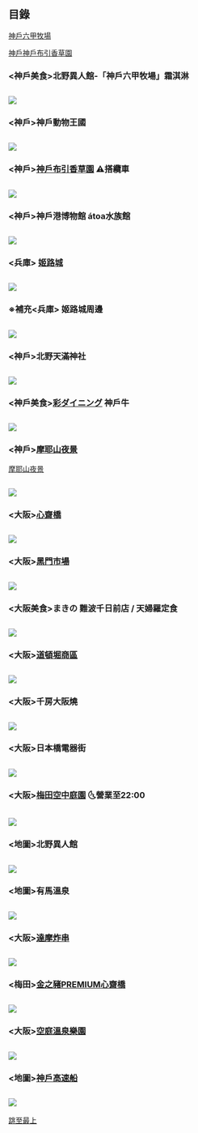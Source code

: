 ## 目錄
[神戶六甲牧場](#神戶美食北野異人館-神戶六甲牧場霜淇淋)

[神戶神戶布引香草園](#神戶神戶布引香草園-%EF%B8%8F搭纜車)


### <神戶美食>北野異人館-「神戶六甲牧場」霜淇淋
![](https://cdn.discordapp.com/attachments/1024345682305372272/1024494356067012618/image0.jpg)
---
### <神戶>神戶動物王國
![](https://cdn.discordapp.com/attachments/1024345682305372272/1024545741433212979/image0.jpg)
---
### <神戶>[神戶布引香草園](https://www.kobeherb.com/tw/highlight-of-the-season/) ⚠️搭纜車
![](https://media.discordapp.net/attachments/1024345682305372272/1024548779594100807/IMG_5267.jpg?width=624&height=325)
---
### <神戶>神戶港博物館 átoa水族館
![](https://cdn.discordapp.com/attachments/1024345682305372272/1024594458664239104/IMG_5269.webp)
---
### <兵庫> [姬路城](https://margaret.tw/himeji-castle-hyogo/)
![](https://margaret.tw/wp-content/uploads/nEO_IMG_DSC04766-1.jpg)
---
### ※補充<兵庫> 姬路城周邊
![](https://media.discordapp.net/attachments/1024345682305372272/1024659585388249169/unknown.png?width=488&height=325)
---
### <神戶>北野天滿神社
![](https://cdn.discordapp.com/attachments/1024345682305372272/1024710699307507743/unknown.png)
---
### <神戶美食>[彩ダイニング](https://www.saidining.com/chs/course.html#dinner) 神戶牛
![](https://www.saidining.com/chs/shared/img/index/lead_01.png)
---
### <神戶>[摩耶山夜景](https://www.bring-you.info/zh-tw/kobe-mayasan)

<a href="https://www.bring-you.info/zh-tw/kobe-mayasan" target="_blank">摩耶山夜景</a>

![](https://www.bring-you.info/wp-content/uploads/2017/05/kobe-mayasan-3.jpg)
---
### <大阪>[心齋橋](https://bobby.tw/blog/post/227580917-%E3%80%90%E6%97%A5%E6%9C%AC%E5%A4%A7%E9%98%AA%E3%80%91%E5%BF%83%E9%BD%8B%E6%A9%8B%E7%BE%8E%E9%A3%9F%EF%BC%86%E5%BF%85%E8%B2%B7%E8%97%A5%E5%A6%9D%E5%9C%B0%E5%9C%96%EF%BC%81%E5%A4%A7)
![](https://media.discordapp.net/attachments/1024345682305372272/1025436878855479296/unknown.png?width=262&height=325)
---
### <大阪>[黑門市場](https://kuromon.com/jp/)
![](https://resources.matcha-jp.com/resize/720x2000/2019/11/05-89691.webp)
---
### <大阪美食>まきの 難波千日前店 / 天婦羅定食
![](https://cdn.discordapp.com/attachments/1024345682305372272/1025455994735710311/unknown.png)
---
### <大阪>[道頓堀商區](https://archerplus.pixnet.net/blog/post/62397257-%E3%80%90%E7%BE%8E%E9%A3%9F%E5%9C%B0%E5%9C%96%E3%80%91%E6%8E%A8%E8%96%A6%E5%A4%A7%E9%98%AA%E9%81%93%E9%A0%93%E5%A0%80%E5%9C%B0%E5%8D%80%E5%BF%85%E5%90%8312+1%E9%81%93)
![](https://cdn.discordapp.com/attachments/1024345682305372272/1025459547592212480/unknown.png)
---
### <大阪>千房大阪燒
![](https://cdn.discordapp.com/attachments/1024345682305372272/1025609487257714729/IMG_2320.jpg)
---
### <大阪>日本橋電器街
![](https://cdn.discordapp.com/attachments/1024345682305372272/1026510869636587611/1.PNG)
---
### <大阪>[梅田空中庭園](https://osaka.letsgojp.com/archives/51696/) 🌜營業至22:00
![](https://cdn.discordapp.com/attachments/1024345682305372272/1026511592491319336/unknown.png)
---
### <地圖>北野異人館
![](https://cdn.discordapp.com/attachments/1024345682305372272/1028367354272419880/cfd5b84e8f15e8d5.jpg)
---
### <地圖>有馬溫泉
![](https://cdn.discordapp.com/attachments/1024345682305372272/1028367390209224714/0ca4765a44203bc0.jpg)
---
### <大阪>[達摩炸串](https://bobby.tw/blog/post/228246944-%E3%80%90%E5%A4%A7%E9%98%AA%E3%80%91%E4%B8%B2%E7%82%B8%E9%81%94%E6%91%A9%E5%85%83%E7%A5%96%E4%B8%B2%E7%82%B8%EF%BC%9A%E6%96%B0%E4%B8%96%E7%95%8C%E9%80%9A%E5%A4%A9%E9%96%A3%E7%99%BC)
![](https://cdn.discordapp.com/attachments/1024345682305372272/1028667025658237008/unknown.png)
---
### <梅田>[金之豬PREMIUM心齋橋](https://travel.yahoo.com.tw/news/%E8%B6%85%E9%AB%98cp%E5%80%BC%E5%8D%88%E9%A4%90-%E5%A4%A7%E9%98%AA%E6%A2%85%E7%94%B0-%E5%BF%83%E9%BD%8B%E6%A9%8B-%E5%90%83%E5%88%B0%E9%A3%BD-%E9%A4%90%E5%BB%B33%E9%81%B8-023000937.html#:~:text=%E3%80%90%E5%BF%83%E9%BD%8B%E6%A9%8B%E3%80%91%E5%93%81%E5%98%97%E4%BD%BF%E7%94%A8%E9%AB%98%E7%B4%9A%E8%82%89%E5%93%81%E7%9A%84%E6%B6%AE%E6%B6%AE%E9%8D%8B%E5%90%83%E5%88%B0%E9%A3%BD%EF%BC%81%E3%80%8C%E9%87%91%E4%B9%8B%E8%B1%ACPREMIUM%E5%BF%83%E9%BD%8B%E6%A9%8B%E3%80%8D)
![](https://cdn.discordapp.com/attachments/1024345682305372272/1029056206662283315/unknown.png)
---
### <大阪>[空庭溫泉樂園](https://solaniwa.com/zh-tw/explore/#explore_13)
![](https://cdn.discordapp.com/attachments/1024345682305372272/1037181522148597860/IMG_5544.jpg)
---
### <地圖>[神戶高速船](http://www.kobe-access.jp/chi2/howto.php?fbclid=IwAR1PUy0D8CCUTUrH36jjqbzWYUSZCJbv47mPW2s3n2dzJiBDAsUR_TzCjIw)
![](https://kimiyo.tw/wp-content/uploads/20190401201049_16.png)
---


[跳至最上](#目錄)
### 
![]()
---
